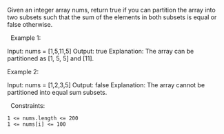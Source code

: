 Given an integer array nums, return true if you can partition the array into two subsets such that the sum of the elements in both subsets is equal or false otherwise.

 
Example 1:

Input: nums = [1,5,11,5]
Output: true
Explanation: The array can be partitioned as [1, 5, 5] and [11].


Example 2:

Input: nums = [1,2,3,5]
Output: false
Explanation: The array cannot be partitioned into equal sum subsets.


 
Constraints:


	1 <= nums.length <= 200
	1 <= nums[i] <= 100

